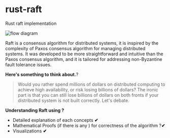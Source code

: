 # rust-raft
Rust raft implementation 


![flow diagram](https://github.com/TheDhejavu/rust-raft/blob/main/public/rust-raft.png)

Raft is a consensus algorithm for distributed systems, it is inspired by the complexity of Paxos consensus algorithm for managing distributed systems. It was developed to be more straightforward and intuitive than the Paxos consensus algorithm, and it is tailored for addressing non-Byzantine fault tolerance issues.

**Here's something to think about.**? 

> Would you rather spend millions of dollars on distributed computing to achieve high availability, or risk losing billions of dollars? The ironic part is that you can still lose billions of dollars on both fronts if your distributed system is not built correctly. Let's debate.
> 

**Understanding Raft using ?**

- Detailed explanation of each concepts ****✔****
- Mathematical Proofs (if there is any ) for correctness of the algorithm ?****✔****
- Visualizations  ****✔****


### 